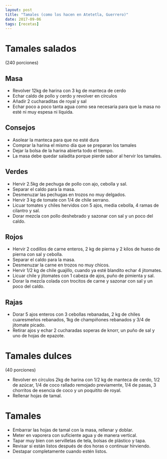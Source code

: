 ```yaml
---
layout: post
title: "Tamales (como los hacen en Atetetla, Guerrero)"
date: 2017-09-06
tags: [recetas]
---
```


# Tamales salados
(240 porciones)

## Masa

* Revolver 12kg de harina con 3 kg de manteca de cerdo
* Echar caldo de pollo y cerdo y revolver en círculos
* Añadir 2 cucharaditas de royal y sal
* Echar poco a poco tanta agua como sea necesaria para que la masa no esté ni muy espesa ni líquida.

## Consejos

* Asolear la manteca para que no esté dura
* Comprar la harina el mismo día que se preparan los tamales
* Dejar la bolsa de la harina abierta todo el tiempo.
* La masa debe quedar saladita porque pierde sabor al hervir los tamales.

## Verdes

* Hervir 2.5kg de pechuga de pollo con ajo, cebolla y sal.
* Separar el caldo para la masa.
* Desmenuzar las pechugas en trozos no muy delgados.
* Hervir 3 kg de tomate con 1/4 de chile serrano.
* Licuar tomates y chiles hervidos con 5 ajos, media cebolla, 4 ramas de cilantro y sal.
* Dorar mezcla con pollo deshebrado y sazonar con sal y un poco del caldo.

## Rojos

* Hervir 2 codillos de carne enteros, 2 kg de pierna y 2 kilos de hueso de pierna con sal y cebolla.
* Separar el caldo para la masa.
* Desmenuzar la carne en trozos no muy chicos.
* Hervir 1/2 kg de chile guajillo, cuando ya esté blandito echar 4 jitomates.
* Licuar chile y jitomates con 1 cabeza de ajos, puño de pimienta y sal.
* Dorar la mezcla colada con trocitos de carne y sazonar con sal y un poco del caldo.

## Rajas

* Dorar 5 ajos enteros con 3 cebollas rebanadas, 2 kg de chiles cuaresmeños rebanados, 1kg de champiñones rebanados y 3/4 de jitomate picado.
* Retirar ajos y echar 2 cucharadas soperas de knorr, un puño de sal y uno de hojas de epazote.

# Tamales dulces
(40 porciones)

* Revolver en círculos 2kg de harina con 1/2 kg de manteca de cerdo, 1/2 de azúcar, 1/4 de coco rallado remojado previamente, 1/4 de pasas, 3 chorritos de esencia de coco y un poquitito de royal.
* Rellenar hojas de tamal.

# Tamales

* Embarrar las hojas de tamal con la masa, rellenar y doblar.
* Meter en vaporera con suficiente agua y de manera vertical.
* Tapar muy bien con servilletas de tela, bolsas de plástico y tapa.
* Revisar si están listos después de dos horas o continuar hirviendo.
* Destapar completamente cuando estén listos.
